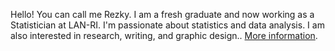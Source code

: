 Hello! You can call me Rezky. I am a fresh graduate and now working as a Statistician at LAN-RI. I'm passionate about statistics and data analysis. I am also interested in research, writing, and graphic design.. <a href="https://s.id/rezkyyayang/">More information</a>.
